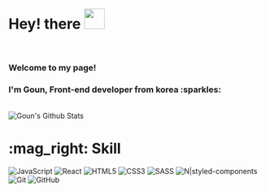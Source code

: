 <h1>Hey! there <img src="https://media.giphy.com/media/hvRJCLFzcasrR4ia7z/giphy.gif" width="40px"> </h1>
</br>
<h3>Welcome to my page!</h3>
<h3>I'm Goun, Front-end developer from korea :sparkles: </h3>
 </br>
 <img src="https://github-readme-stats.vercel.app/api?username=gouni77&show_icons=true" alt="Goun's Github Stats"></img>
</p>
 
<h1> :mag_right: Skill </h1>

![JavaScript](https://img.shields.io/badge/-JavaScript-yellow?style=flat-square&logo=javascript)
![React](https://img.shields.io/badge/-React-black?style=flat-square&logo=React )
![HTML5](https://img.shields.io/badge/-HTML5-E34F26?style=flat-square&logo=html5&logoColor=white)
![CSS3](https://img.shields.io/badge/-CSS3-1572B6?style=flat-square&logo=css3)
![SASS](https://img.shields.io/badge/-SASS-1572B6?style=flat-square&logo=SASS)
![N|styled-components](https://img.shields.io/badge/💅-styled-components-pink?style=flat-square&logo=styled-components&logoColor=white)
![Git](https://img.shields.io/badge/-Git-black?style=flat-square&logo=git)
![GitHub](https://img.shields.io/badge/-GitHub-181717?style=flat-square&logo=github)

